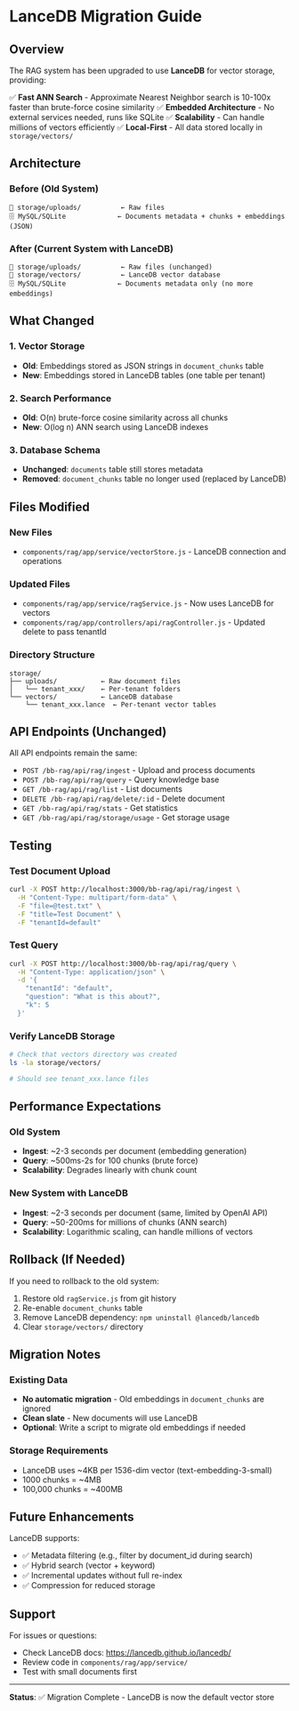 # LanceDB Migration Guide

## Overview

The RAG system has been upgraded to use **LanceDB** for vector storage, providing:

✅ **Fast ANN Search** - Approximate Nearest Neighbor search is 10-100x faster than brute-force cosine similarity
✅ **Embedded Architecture** - No external services needed, runs like SQLite
✅ **Scalability** - Can handle millions of vectors efficiently
✅ **Local-First** - All data stored locally in `storage/vectors/`

## Architecture

### Before (Old System)
```
📁 storage/uploads/          ← Raw files
🗄️ MySQL/SQLite             ← Documents metadata + chunks + embeddings (JSON)
```

### After (Current System with LanceDB)
```
📁 storage/uploads/          ← Raw files (unchanged)
📁 storage/vectors/          ← LanceDB vector database
🗄️ MySQL/SQLite             ← Documents metadata only (no more embeddings)
```

## What Changed

### 1. **Vector Storage**
- **Old**: Embeddings stored as JSON strings in `document_chunks` table
- **New**: Embeddings stored in LanceDB tables (one table per tenant)

### 2. **Search Performance**
- **Old**: O(n) brute-force cosine similarity across all chunks
- **New**: O(log n) ANN search using LanceDB indexes

### 3. **Database Schema**
- **Unchanged**: `documents` table still stores metadata
- **Removed**: `document_chunks` table no longer used (replaced by LanceDB)

## Files Modified

### New Files
- `components/rag/app/service/vectorStore.js` - LanceDB connection and operations

### Updated Files
- `components/rag/app/service/ragService.js` - Now uses LanceDB for vectors
- `components/rag/app/controllers/api/ragController.js` - Updated delete to pass tenantId

### Directory Structure
```
storage/
├── uploads/           ← Raw document files
│   └── tenant_xxx/    ← Per-tenant folders
└── vectors/           ← LanceDB database
    └── tenant_xxx.lance  ← Per-tenant vector tables
```

## API Endpoints (Unchanged)

All API endpoints remain the same:

- `POST /bb-rag/api/rag/ingest` - Upload and process documents
- `POST /bb-rag/api/rag/query` - Query knowledge base
- `GET /bb-rag/api/rag/list` - List documents
- `DELETE /bb-rag/api/rag/delete/:id` - Delete document
- `GET /bb-rag/api/rag/stats` - Get statistics
- `GET /bb-rag/api/rag/storage/usage` - Get storage usage

## Testing

### Test Document Upload
```bash
curl -X POST http://localhost:3000/bb-rag/api/rag/ingest \
  -H "Content-Type: multipart/form-data" \
  -F "file=@test.txt" \
  -F "title=Test Document" \
  -F "tenantId=default"
```

### Test Query
```bash
curl -X POST http://localhost:3000/bb-rag/api/rag/query \
  -H "Content-Type: application/json" \
  -d '{
    "tenantId": "default",
    "question": "What is this about?",
    "k": 5
  }'
```

### Verify LanceDB Storage
```bash
# Check that vectors directory was created
ls -la storage/vectors/

# Should see tenant_xxx.lance files
```

## Performance Expectations

### Old System
- **Ingest**: ~2-3 seconds per document (embedding generation)
- **Query**: ~500ms-2s for 100 chunks (brute force)
- **Scalability**: Degrades linearly with chunk count

### New System with LanceDB
- **Ingest**: ~2-3 seconds per document (same, limited by OpenAI API)
- **Query**: ~50-200ms for millions of chunks (ANN search)
- **Scalability**: Logarithmic scaling, can handle millions of vectors

## Rollback (If Needed)

If you need to rollback to the old system:

1. Restore old `ragService.js` from git history
2. Re-enable `document_chunks` table
3. Remove LanceDB dependency: `npm uninstall @lancedb/lancedb`
4. Clear `storage/vectors/` directory

## Migration Notes

### Existing Data
- **No automatic migration** - Old embeddings in `document_chunks` are ignored
- **Clean slate** - New documents will use LanceDB
- **Optional**: Write a script to migrate old embeddings if needed

### Storage Requirements
- LanceDB uses ~4KB per 1536-dim vector (text-embedding-3-small)
- 1000 chunks = ~4MB
- 100,000 chunks = ~400MB

## Future Enhancements

LanceDB supports:
- ✅ Metadata filtering (e.g., filter by document_id during search)
- ✅ Hybrid search (vector + keyword)
- ✅ Incremental updates without full re-index
- ✅ Compression for reduced storage

## Support

For issues or questions:
- Check LanceDB docs: https://lancedb.github.io/lancedb/
- Review code in `components/rag/app/service/`
- Test with small documents first

---

**Status**: ✅ Migration Complete - LanceDB is now the default vector store

